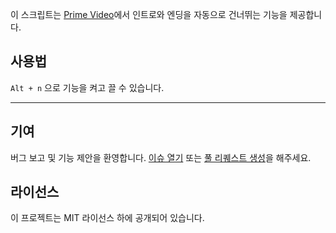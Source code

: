 이 스크립트는 [Prime Video](https://www.amazon.co.jp/gp/video/storefront)에서 인트로와 엔딩을 자동으로 건너뛰는 기능을 제공합니다.

## 사용법

`Alt + n` 으로 기능을 켜고 끌 수 있습니다.

---

## 기여

버그 보고 및 기능 제안을 환영합니다. [이슈 열기](https://github.com/yossy17/prime-video-auto-skipper/issues) 또는 [풀 리퀘스트 생성](https://github.com/yossy17/prime-video-auto-skipper/pulls)을 해주세요.

## 라이선스

이 프로젝트는 MIT 라이선스 하에 공개되어 있습니다.
